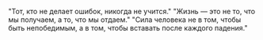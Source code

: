 "Тот, кто не делает ошибок, никогда не учится."
"Жизнь — это не то, что мы получаем, а то, что мы отдаем."
"Сила человека не в том, чтобы быть непобедимым, а в том, чтобы вставать после каждого падения."

